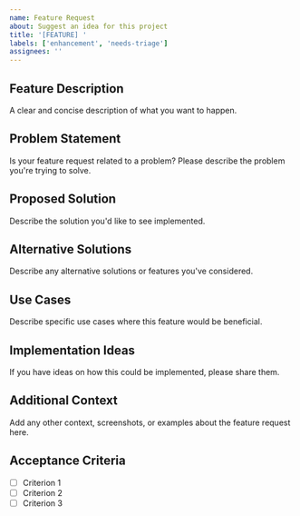 ```yaml
---
name: Feature Request
about: Suggest an idea for this project
title: '[FEATURE] '
labels: ['enhancement', 'needs-triage']
assignees: ''
---
```


## Feature Description
A clear and concise description of what you want to happen.

## Problem Statement
Is your feature request related to a problem? Please describe the problem you're trying to solve.

## Proposed Solution
Describe the solution you'd like to see implemented.

## Alternative Solutions
Describe any alternative solutions or features you've considered.

## Use Cases
Describe specific use cases where this feature would be beneficial.

## Implementation Ideas
If you have ideas on how this could be implemented, please share them.

## Additional Context
Add any other context, screenshots, or examples about the feature request here.

## Acceptance Criteria
- [ ] Criterion 1
- [ ] Criterion 2
- [ ] Criterion 3
